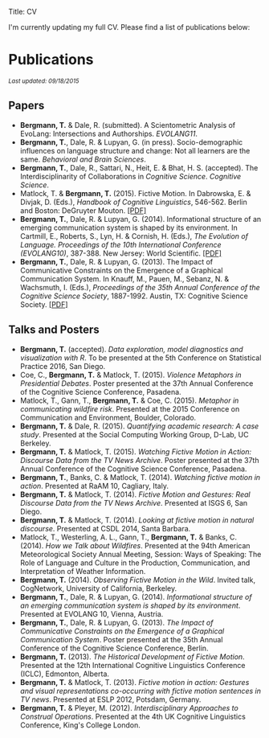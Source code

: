 Title: CV

I'm currently updating my full CV. Please find a list of publications below:

# Publications

<small>*Last updated: 09/18/2015*</small>

## Papers

* **Bergmann, T.** & Dale, R. (submitted). A Scientometric Analysis of EvoLang: Intersections and Authorships. *EVOLANG11*.
* **Bergmann, T.**, Dale, R. & Lupyan, G. (in press). Socio-demographic influences on language structure and change: Not all learners are the same. *Behavioral and Brain Sciences*.
* **Bergmann, T.**, Dale, R., Sattari, N., Heit, E. & Bhat, H. S. (accepted). The Interdisciplinarity of Collaborations in *Cognitive Science*. *Cognitive Science*.
* Matlock, T. & **Bergmann, T.** (2015). Fictive Motion. In Dabrowska, E. & Divjak, D. (Eds.), *Handbook of Cognitive Linguistics*, 546-562. Berlin and Boston: DeGruyter Mouton. [[PDF]](http://tillbergmann.com/papers/Matlock_Bergmann_2015_Fictive_motion.pdf)
* **Bergmann, T.**, Dale, R. & Lupyan, G. (2014). Informational structure of an emerging communication system is shaped by its environment. In Cartmill, E., Roberts, S., Lyn, H. & Cornish, H. (Eds.), *The Evolution of Language. Proceedings of the 10th International Conference (EVOLANG10)*, 387-388. New Jersey: World Scientific. [[PDF]](http://tillbergmann.com/papers/2014_bergmann_dale_lupyan_evolang.pdf)
* **Bergmann, T.**, Dale, R. & Lupyan, G. (2013). The Impact of Communicative Constraints on the Emergence of a Graphical Communication System. In Knauff, M., Pauen, M., Sebanz, N. & Wachsmuth, I. (Eds.), *Proceedings of the 35th Annual Conference of the Cognitive Science Society*, 1887-1992. Austin, TX: Cognitive Science Society. [[PDF]](http://tillbergmann.com/papers/cogsci_squiggle_bergmann_dale_lupyan_corrected.pdf)


## Talks and Posters

* **Bergmann, T.** (accepted). *Data exploration, model diagnostics and visualization with R*. To be presented at the 5th Conference on Statistical Practice 2016, San Diego.
* Coe, C., **Bergmann, T.** & Matlock, T. (2015). *Violence Metaphors in Presidential Debates*. Poster presented at the 37th Annual Conference of the Cognitive Science Conference, Pasadena.
* Matlock, T., Gann, T., **Bergmann, T.** & Coe, C. (2015). *Metaphor in communicating wildfire risk*. Presented at the 2015 Conference on Communication and Environment, Boulder, Colorado.
* **Bergmann, T.** & Dale, R. (2015). *Quantifying academic research: A case study*. Presented at the Social Computing Working Group, D-Lab, UC Berkeley.
* **Bergmann, T.** & Matlock, T. (2015). *Watching Fictive Motion in Action: Discourse Data from the TV News Archive*. Poster presented at the 37th Annual Conference of the Cognitive Science Conference, Pasadena.
* **Bergmann, T.**, Banks, C. & Matlock, T. (2014). *Watching fictive motion in action*. Presented at RaAM 10, Cagliary, Italy.
* **Bergmann, T.** & Matlock, T. (2014). *Fictive Motion and Gestures: Real Discourse Data from the TV News Archive*. Presented at ISGS 6, San Diego.
* **Bergmann, T.** & Matlock, T. (2014). *Looking at fictive motion in natural discourse*. Presented at CSDL 2014, Santa Barbara.
* Matlock, T., Westerling, A. L., Gann, T., **Bergmann, T.** & Banks, C. (2014). *How we Talk about Wildfires*. Presented at the 94th American Meteorological Society Annual Meeting, Session: Ways of Speaking: The Role of Language and Culture in the Production, Communication, and Interpretation of Weather Information.
* **Bergmann, T.** (2014). *Observing Fictive Motion in the Wild*. Invited talk, CogNetwork, University of California, Berkeley.
* **Bergmann, T.**, Dale, R. & Lupyan, G. (2014). *Informational structure of an emerging communication system is shaped by its environment*. Presented at EVOLANG 10, Vienna, Austria.
* **Bergmann, T.**, Dale, R. & Lupyan, G. (2013). *The Impact of Communicative Constraints on the Emergence of a Graphical Communication System*. Poster presented at the 35th Annual Conference of the Cognitive Science Conference, Berlin.
* **Bergmann, T.** (2013). *The Historical Development of Fictive Motion*. Presented at the 12th International Cognitive Linguistics Conference (ICLC), Edmonton, Alberta.
* **Bergmann, T.** & Matlock, T. (2013). *Fictive motion in action: Gestures and visual representations co-occurring with fictive motion sentences in TV news*. Presented at ESLP 2012, Potsdam, Germany.
* **Bergmann, T.** & Pleyer, M. (2012). *Interdisciplinary Approaches to Construal Operations*. Presented at the 4th UK Cognitive Linguistics Conference, King's College London.


